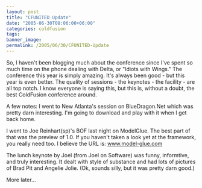 ```yaml
---
layout: post
title: "CFUNITED Update"
date: "2005-06-30T08:06:00+06:00"
categories: coldfusion 
tags: 
banner_image: 
permalink: /2005/06/30/CFUNITED-Update
---
```


So, I haven't been blogging much about the conference since I've spent so much time on the phone dealing with Delta, or "Idiots with Wings." The conference this year is simply amazing.  It's always been good - but this year is even better. The quality of sessions - the keynotes - the facility - are all top notch. I know everyone is saying this, but this is, without a doubt, the best ColdFusion conference around.

A few notes: I went to New Atlanta's session on BlueDragon.Net which was pretty darn interesting. I'm going to download and play with it when I get back home. 

I went to Joe Reinhart(sp)'s BOF last night on ModelGlue. The best part of that was the preview of 1.0. If you haven't taken a look yet at the framework, you really need too. I believe the URL is: www.model-glue.com

The lunch keynote by Joel (from Joel on Software) was funny, informtive, and truly interesting. It dealt with style of substance and had lots of pictures of Brad Pit and Angelie Jolie. (Ok, sounds silly, but it was pretty darn good.)

More later...